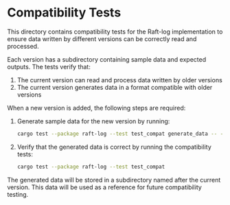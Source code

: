 # Compatibility Tests

This directory contains compatibility tests for the Raft-log implementation to ensure data written by different versions can be correctly read and processed.

Each version has a subdirectory containing sample data and expected outputs. The tests verify that:
1. The current version can read and process data written by older versions
2. The current version generates data in a format compatible with older versions


When a new version is added, the following steps are required:

1. Generate sample data for the new version by running:
   ```bash
   cargo test --package raft-log --test test_compat generate_data -- --ignored
   ```

2. Verify that the generated data is correct by running the compatibility tests:
   ```bash
   cargo test --package raft-log --test test_compat
   ```

The generated data will be stored in a subdirectory named after the current version. This data will be used as a reference for future compatibility testing.





